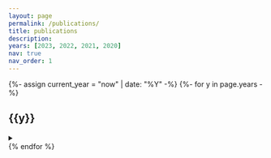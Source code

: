 ```yaml
---
layout: page
permalink: /publications/
title: publications
description:
years: [2023, 2022, 2021, 2020]
nav: true
nav_order: 1
---
```

<!-- _pages/publications.md -->
<div class="publications">

<!-- get current year -->
{%- assign current_year = "now" | date: "%Y" -%}
{%- for y in page.years -%}
  <h2 class="year">{{y}}</h2>
  <details>
  <summary ></summary>
    {% bibliography -f papers -q @*[year={{y}}]* %}
  </details>
{% endfor %}

</div>
